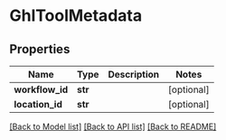 # GhlToolMetadata

## Properties
Name | Type | Description | Notes
------------ | ------------- | ------------- | -------------
**workflow_id** | **str** |  | [optional] 
**location_id** | **str** |  | [optional] 

[[Back to Model list]](../README.md#documentation-for-models) [[Back to API list]](../README.md#documentation-for-api-endpoints) [[Back to README]](../README.md)

